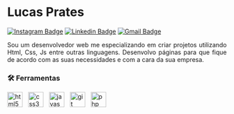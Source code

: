 # Lucas Prates

[![Instagram Badge](https://img.shields.io/badge/-@prateslr-1E90FF?style=flat-square&labelColor=1E90FF&logo=instagram&logoColor=white&link=https://instagram.com/prateslr/)](https://instagram.com/prateslr/) 
[![Linkedin Badge](https://img.shields.io/badge/-Lucas%20Prates-1E90FF?style=flat-square&logo=Linkedin&logoColor=white&link=https://www.linkedin.com/me?trk=p_mwlite_feed-secondary_nav)](https://www.linkedin.com/me?trk=p_mwlite_feed-secondary_nav) 
[![Gmail Badge](https://img.shields.io/badge/-lucas.rprates077@gmail.com-1E90FF?style=flat-square&logo=Gmail&logoColor=white&link=mailto:lucas.rprates077@gmail.com)](mailto:lucas.rprates077@gmail.com)

<div align="justify">
 <p>Sou um desenvolvedor web me especializando em criar projetos utilizando Html, Css, Js entre outras linguagens. Desenvolvo páginas para que fique de acordo com as suas necessidades e com a cara da sua empresa.</p>
</div>

### 🛠️ Ferramentas

<div align="left">
  <img src="https://cdn.jsdelivr.net/gh/devicons/devicon/icons/html5/html5-original.svg" height="35" alt="html5 logo"  />
  <img width="5" />
  <img src="https://cdn.jsdelivr.net/gh/devicons/devicon/icons/css3/css3-original.svg" height="35" alt="css3 logo"  />
  <img width="5" />
  <img src="https://skillicons.dev/icons?i=js" height="35" alt="javascript logo"  />
  <img width="5" />
  <img src="https://cdn.jsdelivr.net/gh/devicons/devicon/icons/git/git-original.svg" height="35" alt="git logo"  />
  <img width="5" />
  <img src="https://cdn.jsdelivr.net/gh/devicons/devicon/icons/php/php-original.svg" height="35" alt="php logo"  />
</div>
